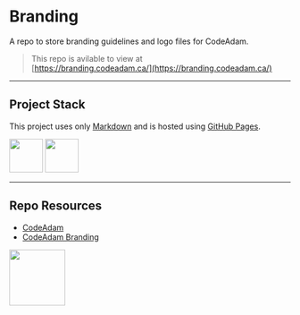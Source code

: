 # Branding

A repo to store branding guidelines and logo files for CodeAdam.

> This repo is avilable to view at  
> [https://branding.codeadam.ca/](https://branding.codeadam.ca/)

---

## Project Stack

This project uses only [Markdown](https://www.markdownguide.org/) and is hosted using [GitHub Pages](https://pages.github.com/).

<img src="https://console.codeadam.ca/api/image/github" width="60"> <img src="https://console.codeadam.ca/api/image/markdown" width="60">

---

## Repo Resources

- [CodeAdam](https://codeadam.ca/)
- [CodeAdam Branding](https://branding.codeadam.ca/)

<a href="https://codeadam.ca">
<img src="https://codeadam.ca/images/code-block.png" width="100">
</a>
